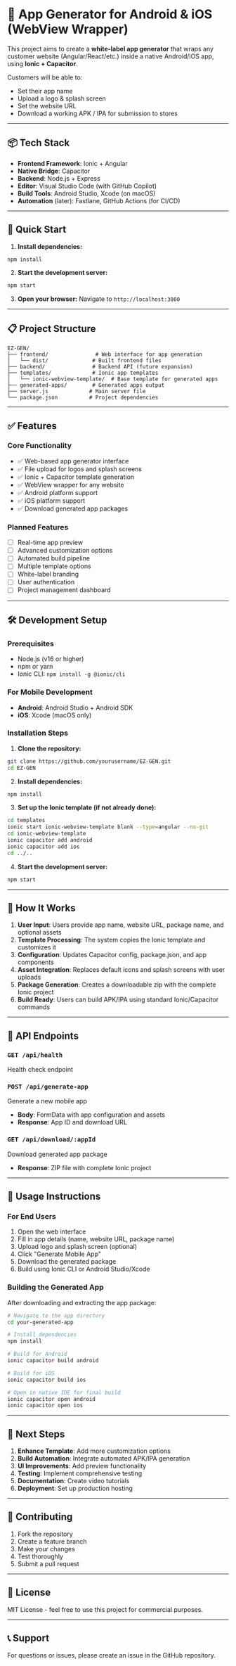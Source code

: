 # 🔧 App Generator for Android & iOS (WebView Wrapper)

This project aims to create a **white-label app generator** that wraps any customer website (Angular/React/etc.) inside a native Android/iOS app, using **Ionic + Capacitor**.

Customers will be able to:
- Set their app name
- Upload a logo & splash screen
- Set the website URL
- Download a working APK / IPA for submission to stores

---

## 📦 Tech Stack

- **Frontend Framework**: Ionic + Angular
- **Native Bridge**: Capacitor
- **Backend**: Node.js + Express
- **Editor**: Visual Studio Code (with GitHub Copilot)
- **Build Tools**: Android Studio, Xcode (on macOS)
- **Automation** (later): Fastlane, GitHub Actions (for CI/CD)

---

## 🚀 Quick Start

1. **Install dependencies:**
```bash
npm install
```

2. **Start the development server:**
```bash
npm start
```

3. **Open your browser:**
Navigate to `http://localhost:3000`

---

## 📋 Project Structure

```
EZ-GEN/
├── frontend/               # Web interface for app generation
│   └── dist/              # Built frontend files
├── backend/               # Backend API (future expansion)
├── templates/             # Ionic app templates
│   └── ionic-webview-template/  # Base template for generated apps
├── generated-apps/        # Generated apps output
├── server.js             # Main server file
└── package.json          # Project dependencies
```

---

## ✅ Features

### Core Functionality
- ✅ Web-based app generator interface
- ✅ File upload for logos and splash screens
- ✅ Ionic + Capacitor template generation
- ✅ WebView wrapper for any website
- ✅ Android platform support
- ✅ iOS platform support
- ✅ Download generated app packages

### Planned Features
- [ ] Real-time app preview
- [ ] Advanced customization options
- [ ] Automated build pipeline
- [ ] Multiple template options
- [ ] White-label branding
- [ ] User authentication
- [ ] Project management dashboard

---

## 🛠️ Development Setup

### Prerequisites
- Node.js (v16 or higher)
- npm or yarn
- Ionic CLI: `npm install -g @ionic/cli`

### For Mobile Development
- **Android**: Android Studio + Android SDK
- **iOS**: Xcode (macOS only)

### Installation Steps

1. **Clone the repository:**
```bash
git clone https://github.com/yourusername/EZ-GEN.git
cd EZ-GEN
```

2. **Install dependencies:**
```bash
npm install
```

3. **Set up the Ionic template (if not already done):**
```bash
cd templates
ionic start ionic-webview-template blank --type=angular --no-git
cd ionic-webview-template
ionic capacitor add android
ionic capacitor add ios
cd ../..
```

4. **Start the development server:**
```bash
npm start
```

---

## 📱 How It Works

1. **User Input**: Users provide app name, website URL, package name, and optional assets
2. **Template Processing**: The system copies the Ionic template and customizes it
3. **Configuration**: Updates Capacitor config, package.json, and app components
4. **Asset Integration**: Replaces default icons and splash screens with user uploads
5. **Package Generation**: Creates a downloadable zip with the complete Ionic project
6. **Build Ready**: Users can build APK/IPA using standard Ionic/Capacitor commands

---

## 🔧 API Endpoints

### `GET /api/health`
Health check endpoint

### `POST /api/generate-app`
Generate a new mobile app
- **Body**: FormData with app configuration and assets
- **Response**: App ID and download URL

### `GET /api/download/:appId`
Download generated app package
- **Response**: ZIP file with complete Ionic project

---

## 📖 Usage Instructions

### For End Users
1. Open the web interface
2. Fill in app details (name, website URL, package name)
3. Upload logo and splash screen (optional)
4. Click "Generate Mobile App"
5. Download the generated package
6. Build using Ionic CLI or Android Studio/Xcode

### Building the Generated App

After downloading and extracting the app package:

```bash
# Navigate to the app directory
cd your-generated-app

# Install dependencies
npm install

# Build for Android
ionic capacitor build android

# Build for iOS
ionic capacitor build ios

# Open in native IDE for final build
ionic capacitor open android
ionic capacitor open ios
```

---

## 🎯 Next Steps

1. **Enhance Template**: Add more customization options
2. **Build Automation**: Integrate automated APK/IPA generation
3. **UI Improvements**: Add preview functionality
4. **Testing**: Implement comprehensive testing
5. **Documentation**: Create video tutorials
6. **Deployment**: Set up production hosting

---

## 🤝 Contributing

1. Fork the repository
2. Create a feature branch
3. Make your changes
4. Test thoroughly
5. Submit a pull request

---

## 📄 License

MIT License - feel free to use this project for commercial purposes.

---

## 📞 Support

For questions or issues, please create an issue in the GitHub repository.


